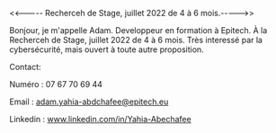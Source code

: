 
<<----- Recherceh de Stage, juillet 2022 de 4 à 6 mois.----->>

Bonjour,
je m'appelle Adam.
Developpeur en formation à Epitech.
À la Recherceh de Stage, juillet 2022 de 4 à 6 mois.
Très interessé par la cybersécurité, mais ouvert à toute autre proposition.


Contact:

Numéro : 07 67 70 69 44

Email : adam.yahia-abdchafee@epitech.eu

Linkedin : www.linkedin.com/in/Yahia-Abechafee

